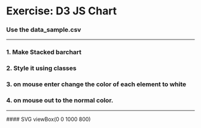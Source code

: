 # Exercise: D3 JS Chart

### Use the data_sample.csv

<hr>

### 1. Make Stacked barchart
### 2. Style it using classes
### 3. on mouse enter change the color of each element to white
### 4. on mouse out to the normal color.
<hr>
#### SVG viewBox(0 0 1000 800)
